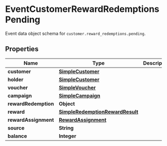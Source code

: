 

# EventCustomerRewardRedemptionsPending

Event data object schema for `customer.reward_redemptions.pending`.

## Properties

| Name | Type | Description | Notes |
|------------ | ------------- | ------------- | -------------|
|**customer** | [**SimpleCustomer**](SimpleCustomer.md) |  |  [optional] |
|**holder** | [**SimpleCustomer**](SimpleCustomer.md) |  |  [optional] |
|**voucher** | [**SimpleVoucher**](SimpleVoucher.md) |  |  [optional] |
|**campaign** | [**SimpleCampaign**](SimpleCampaign.md) |  |  [optional] |
|**rewardRedemption** | **Object** |  |  [optional] |
|**reward** | [**SimpleRedemptionRewardResult**](SimpleRedemptionRewardResult.md) |  |  [optional] |
|**rewardAssignment** | [**RewardAssignment**](RewardAssignment.md) |  |  [optional] |
|**source** | **String** |  |  [optional] |
|**balance** | **Integer** |  |  [optional] |



